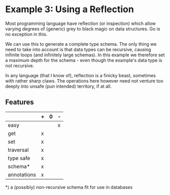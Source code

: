 # Example 3: Using a Reflection

Most programming language have reflection (or inspection) which allow varying 
degrees of (generic) grey to black magic on data structures. Go is no exception 
in this.

We can use this to generate a complete type schema. The only thing we need to 
take into account is that data types can be recursive, causing infinite loops 
(and infinitely large schemas). In this example we therefore set a maximum 
depth for the schema - even though the example's data type is not recursive.

In any language (that I know of), reflection is a finicky beast, sometimes with
rather sharp claws. The operations here however need not venture too deeply 
into unsafe (pun intended) territory, if at all.

## Features

|             | + | 0 | - |
|-------------|---|---|---|
| easy        |   |   | x |
| get         | x |   |   |
| set         | x |   |   |
| traversal   | x |   |   |
| type safe   | x |   |   |
| schema*     | x |   |   |
| annotations | x |   |   |

*) a (possibly) non-recursive schema fit for use in databases
